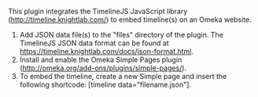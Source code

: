 This plugin integrates the TimelineJS JavaScript library (http://timeline.knightlab.com/) to embed timeline(s) on an Omeka website.
1. Add JSON data file(s) to the "files" directory of the plugin. The TimelineJS JSON data format can be found at https://timeline.knightlab.com/docs/json-format.html.
2. Install and enable the Omeka Simple Pages plugin (http://omeka.org/add-ons/plugins/simple-pages/).
3. To embed the timeline, create a new Simple page and insert the following shortcode: [timeline data="filename.json"].
